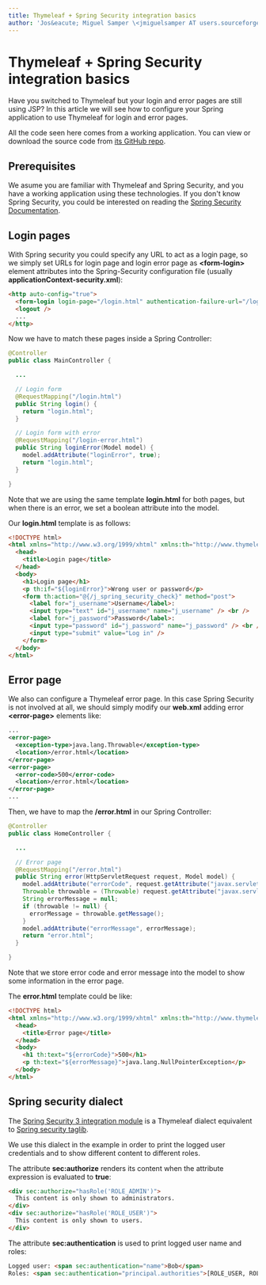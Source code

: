 ```yaml
---
title: Thymeleaf + Spring Security integration basics
author: 'Jos&eacute; Miguel Samper \<jmiguelsamper AT users.sourceforge.net\>'
---
```



Thymeleaf + Spring Security integration basics
==============================================

Have you switched to Thymeleaf but your login and error pages are still
using JSP?  In this article we will see how to configure your Spring application
to use Thymeleaf for login and error pages.

All the code seen here comes from a working application. You can view or
download the source code from [its GitHub repo](https://github.com/thymeleaf/thymeleafexamples-springsecurity).

Prerequisites
-------------

We asume you are familiar with Thymeleaf and Spring Security, and you
have a working application using these technologies. If you don't know
Spring Security, you could be interested on reading the [Spring Security
Documentation](http://static.springsource.org/spring-security/site/reference.html).

Login pages
-----------

With Spring security you could specify any URL to act as a login page,
so we simply set URLs for login page and login error page as
**\<form-login\>** element attributes into the Spring-Security
configuration file (usually **applicationContext-security.xml**):

```html
<http auto-config="true">
  <form-login login-page="/login.html" authentication-failure-url="/login-error.html" />
  <logout />
  ...
</http>
```

Now we have to match these pages inside a Spring Controller:

```java
@Controller
public class MainController {

  ...

  // Login form
  @RequestMapping("/login.html")
  public String login() {
    return "login.html";
  }

  // Login form with error
  @RequestMapping("/login-error.html")
  public String loginError(Model model) {
    model.addAttribute("loginError", true);
    return "login.html";
  }

}
```

Note that we are using the same template **login.html** for both pages,
but when there is an error, we set a boolean attribute into the model.

Our **login.html** template is as follows:

```html
<!DOCTYPE html>
<html xmlns="http://www.w3.org/1999/xhtml" xmlns:th="http://www.thymeleaf.org">
  <head>
    <title>Login page</title>
  </head>
  <body>
    <h1>Login page</h1>
    <p th:if="${loginError}">Wrong user or password</p>
    <form th:action="@{/j_spring_security_check}" method="post">
      <label for="j_username">Username</label>:
      <input type="text" id="j_username" name="j_username" /> <br />
      <label for="j_password">Password</label>:
      <input type="password" id="j_password" name="j_password" /> <br />
      <input type="submit" value="Log in" />
    </form>
  </body>
</html>
```

Error page
----------

We also can configure a Thymeleaf error page. In this case Spring
Security is not involved at all, we should simply modify our **web.xml**
adding error **\<error-page\>** elements like:

```xml
...
<error-page>
  <exception-type>java.lang.Throwable</exception-type>
  <location>/error.html</location>
</error-page>
<error-page>
  <error-code>500</error-code>
  <location>/error.html</location>
</error-page>
...
```

Then, we have to map the **/error.html** in our Spring Controller:

```java
@Controller
public class HomeController {

  ...

  // Error page
  @RequestMapping("/error.html")
  public String error(HttpServletRequest request, Model model) {
    model.addAttribute("errorCode", request.getAttribute("javax.servlet.error.status_code"));
    Throwable throwable = (Throwable) request.getAttribute("javax.servlet.error.exception");
    String errorMessage = null;
    if (throwable != null) {
      errorMessage = throwable.getMessage();
    }
    model.addAttribute("errorMessage", errorMessage);
    return "error.html";
  }

}
```

Note that we store error code and error message into the model to show
some information in the error page.

The **error.html** template could be like:

```html
<!DOCTYPE html>
<html xmlns="http://www.w3.org/1999/xhtml" xmlns:th="http://www.thymeleaf.org">
  <head>
    <title>Error page</title>
  </head>
  <body>
    <h1 th:text="${errorCode}">500</h1>
    <p th:text="${errorMessage}">java.lang.NullPointerException</p>
  </body>
</html>
```

Spring security dialect
-----------------------

The [Spring Security 3 integration
module](https://github.com/thymeleaf/thymeleaf-extras-springsecurity3)
is a Thymeleaf dialect equivalent to [Spring security
taglib](http://static.springsource.org/spring-security/site/docs/3.1.x/reference/taglibs.html).

We use this dialect in the example in order to print the logged user
credentials and to show different content to different roles.

The attribute **sec:authorize** renders its content when the attribute
expression is evaluated to **true**:

```html
<div sec:authorize="hasRole('ROLE_ADMIN')">
  This content is only shown to administrators.
</div>
<div sec:authorize="hasRole('ROLE_USER')">
  This content is only shown to users.
</div>
```

The attribute **sec:authentication** is used to print logged user name
and roles:

```html
Logged user: <span sec:authentication="name">Bob</span>
Roles: <span sec:authentication="principal.authorities">[ROLE_USER, ROLE_ADMIN]</span>
```
